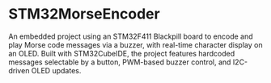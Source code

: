 # STM32MorseEncoder
An embedded project using an STM32F411 Blackpill board to encode and play Morse code messages via a buzzer, with real-time character display on an OLED. Built with STM32CubeIDE, the project features hardcoded messages selectable by a button, PWM-based buzzer control, and I2C-driven OLED updates.

